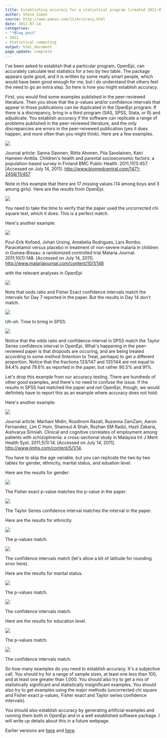 ```yaml
---
title: Establishing accuracy for a statistical program (created 2011-07-14).
author: Steve Simon
source: http://www.pmean.com/11/Accuracy.html
date: 2011-07-14
categories:
- "*Blog post"
- 2011
- Statistical computing
output: html_document
page_update: complete
---
```


I've been asked to establish that a particular program, OpenEpi, can accurately calculate test statistics for a two by two table. The package appears quite good, and it is written by some really smart people, which would have been good enough for me, but I do understand that others feel the need to go an extra step. So here is how you might establish accuracy.

<!---More--->

First, you would find some examples published in the peer-reviewed literature. Then you show that the p-values and/or confidence intervals that appear in those publications can be duplicated in the OpenEpi program. If there is a discrepancy, bring in a third program (SAS, SPSS, Stata, or R) and adjudicate. You establish accuracy if the software can replicate a range of problems published in the peer-reviewed literature, and the only discrepancies are errors in the peer-reivewed publication (yes it does happen, and more often than you might think). Here are a few examples.

![](http://www.pmean.com/new-images/11/Accuracy01.jpg)

Journal article: Sanna Siponen, Riitta Ahonen, Piia Savolainen, Katri Hameen-Anttila. Children's health and parental socioeconomic factors: a population-based survey in Finland BMC Public Health. 2011;11(1):457. [Accessed on July 14, 2011]. http://www.biomedcentral.com/1471-2458/11/457

Note in this example that there are 17 missing values (14 among boys and 3 among girls). Here are the results from OpenEpi.

![](http://www.pmean.com/new-images/11/Accuracy02.jpg)

You need to take the time to verify that the paper used the uncorrected chi square test, which it does. This is a perfect match.

Here's another example:

![](http://www.pmean.com/new-images/11/Accuracy03.jpg)

Poul-Erik Kofoed, Johan Ursing, Amabelia Rodrigues, Lars Rombo. Paracetamol versus placebo in treatment of non-severe malaria in children in Guinea-Bissau: a randomized controlled trial Malaria Journal. 2011;10(1):148. [Accessed on July 14, 2011]. http://www.malariajournal.com/content/10/1/148

with the relevant analyses in OpenEpi

![](http://www.pmean.com/new-images/11/Accuracy04.jpg)

Note that oods ratio and Fisher Exact confidence intervals match the intervals for Day 7 reported in the paper. But the results in Day 14 don't match.

![](http://www.pmean.com/new-images/11/Accuracy05.jpg)

Uh-oh. Time to bring in SPSS.

![](http://www.pmean.com/new-images/11/Accuracy06.jpg)

Notice that the odds ratio and confidence interval in SPSS match the Taylor Series confidence interval in OpenEpi. What's happening in the peer-reviewed paper is that dropouts are occuring, and are being treated according to some method (Intention to Treat, perhaps) to get a different proportion. Notice that the fractions 133/147 and 131/144 are not equal to 84.4% aqnd 79.6% as reported in the paper, but rather 90.5% and 91%.

Let's drop this example from our accuracy testing. There are hundreds of other good examples, and there's no need to confuse the issue. If the results in SPSS had matched the paper and not OpenEpi, though, we would definitely have to report this as an example where accuracy does not hold.

Here's another example:

![](http://www.pmean.com/new-images/11/Accuracy07.jpg)

Journal article: Marhani Midin, Rosdinom Razali, Ruzanna ZamZam, Aaron Fernandez, Lim C Hum, Shamsul A Shah, Rozhan SM Radzi, Hazli Zakaria, Aishvarya Sinniah. Clinical and cognitive correlates of employment among patients with schizophrenia: a cross-sectional study in Malaysia Int J Ment Health Syst. 2011;5(1):14. [Accessed on July 14, 2011]. http://www.ijmhs.com/content/5/1/14.

You have to skip the age variable, but you can replicate the two by two tables for gender, ethnicity, marital status, and eduation level.

Here are the results for gender:

![](http://www.pmean.com/new-images/11/Accuracy08.jpg)

The Fisher exact p-value matches the p-value in the paper.

![](http://www.pmean.com/new-images/11/Accuracy09.jpg)

The Taylor Series confidence interval matches the interval in the paper.

Here are the results for ethnicity.

![](http://www.pmean.com/new-images/11/Accuracy10.jpg)

The p-values match.

![](http://www.pmean.com/new-images/11/Accuracy11.jpg)

The confidence intervals match (let's allow a bit of latitude for rounding error here).

Here are the results for marital status.

![](http://www.pmean.com/new-images/11/Accuracy12.jpg)

The p-values match.

![](http://www.pmean.com/new-images/11/Accuracy13.jpg)

The confidence intervals match.

Here are the results for education level.

![](http://www.pmean.com/new-images/11/Accuracy14.jpg)

The p-values match.

![](http://www.pmean.com/new-images/11/Accuracy15.jpg)

The confidence intervals match.

So how many examples do you need to establish accuracy. It's a subjective call. You should try for a range of sample sizes, at least one less than 100, and at least one greater than 1,000. You should also try to get a mix of statistically significant and statistically insignificant examples. You should also try to get examples using the major methods (uncorrected chi square and Fisher exact p-values, Fisher exact and Taylor series confidence intervals).

You should also establish accuracy by generating artificial examples and running them both in OpenEpi and in a well established software package. I will write up details about this in a future webpage.

Earlier versions are [here][sim1] and [here][sim2].

[sim1]: http://www.pmean.com/11/Accuracy.html
[sim2]: http://new.pmean.com/establishing-program-accuracy/
